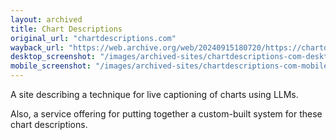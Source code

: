 ```yaml
---
layout: archived
title: Chart Descriptions
original_url: "chartdescriptions.com"
wayback_url: "https://web.archive.org/web/20240915180720/https://chartdescriptions.com/"
desktop_screenshot: "/images/archived-sites/chartdescriptions-com-desktop-20250620.png"
mobile_screenshot: "/images/archived-sites/chartdescriptions-com-mobile-20250620.png"
---
```


A site describing a technique for live captioning of charts using LLMs.

Also, a service offering for putting together a custom-built system for these chart descriptions.
